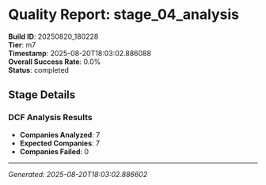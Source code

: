 # Quality Report: stage_04_analysis

**Build ID**: 20250820_180228  
**Tier**: m7  
**Timestamp**: 2025-08-20T18:03:02.886088  
**Overall Success Rate**: 0.0%  
**Status**: completed

## Stage Details

### DCF Analysis Results

- **Companies Analyzed**: 7
- **Expected Companies**: 7
- **Companies Failed**: 0

---
*Generated: 2025-08-20T18:03:02.886602*
